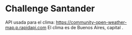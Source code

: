 # Challenge Santander

API usada para el clima: https://community-open-weather-map.p.rapidapi.com
El clima es de Buenos Aires, capital .

